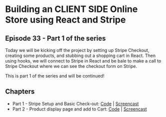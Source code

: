 # Building an CLIENT SIDE Online Store using React and Stripe

## Episode 33 - Part 1 of the series

Today we will be kicking off the project by setting up Stripe Checkout, creating some products, and stubbing out a shopping cart in React. Then using hooks, we will connect to Stripe in React and be bale to make a call to Stripe Checkout where we can see the checkout form on Stripe.

This is part 1 of the series and will be continued!

## Chapters

- Part 1 - Stripe Setup and Basic Check-out: [Code](https://github.com/ReactUniversity/033-building-an-online-store-using-react-hooks-stripe) | [Screencast](https://www.youtube.com/watch?v=y0Yq1lPoloo)
- Part 2 - Product display page and add to Cart: [Code](https://github.com/ReactUniversity/035-building-an-online-store-part-2-creating-context-using-hooks) | [Screencast](https://www.youtube.com/watch?v=PENDING)
